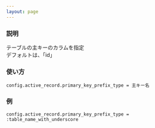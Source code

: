 ```yaml
---
layout: page
---
```


### 説明

テーブルの主キーのカラムを指定  
デフォルトは、「id」

### 使い方

    config.active_record.primary_key_prefix_type = 主キー名

### 例

    config.active_record.primary_key_prefix_type = :table_name_with_underscore
